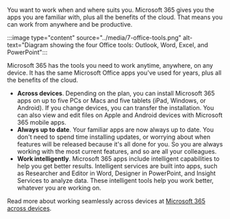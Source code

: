 You want to work when and where suits you. Microsoft 365 gives you the apps you are familiar with, plus all the benefits of the cloud. That means you can work from anywhere and be productive.

:::image type="content" source="../media/7-office-tools.png" alt-text="Diagram showing the four Office tools: Outlook, Word, Excel, and PowerPoint":::

Microsoft 365 has the tools you need to work anytime, anywhere, on any device. It has the same Microsoft Office apps you've used for years, plus all the benefits of the cloud.

- **Across devices**. Depending on the plan, you can install Microsoft 365 apps on up to five PCs or Macs and five tablets (iPad, Windows, or Android). If you change devices, you can transfer the installation. You can also view and edit files on Apple and Android devices with Microsoft 365 mobile apps.
- **Always up to date**. Your familiar apps are now always up to date. You don't need to spend time installing updates, or worrying about when features will be released because it's all done for you. So you are always working with the most current features, and so are all your colleagues.
- **Work intelligently**. Microsoft 365 apps include intelligent capabilities to help you get better results. Intelligent services are built into apps, such as Researcher and Editor in Word, Designer in PowerPoint, and Insight Services to analyze data. These intelligent tools help you work better, whatever you are working on.

Read more about working seamlessly across devices at [Microsoft 365 across devices](https://www.microsoft.com/microsoft-365/business/office-applications).
